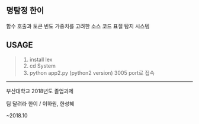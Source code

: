 명탐정 한이
--------
함수 호출과 토큰 빈도 가중치를 고려한 소스 코드 표절 탐지 시스템


USAGE
---
> 1. install lex
> 2. cd System
> 3. python app2.py  (python2 version)
> 	 3005 port로 접속



---
부산대학교 2018년도 졸업과제 

팀 달려라 한이 / 이하원, 한성혜

~2018.10
